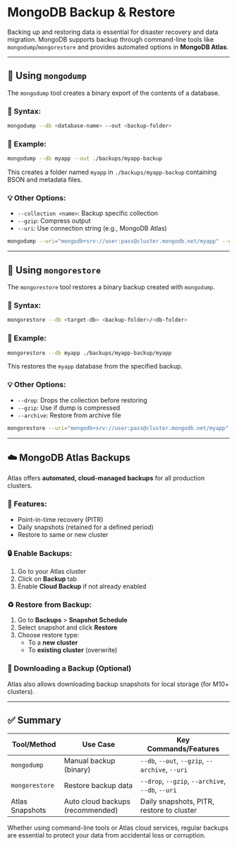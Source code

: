 # MongoDB Backup & Restore  

Backing up and restoring data is essential for disaster recovery and data migration. MongoDB supports backup through command-line tools like `mongodump`/`mongorestore` and provides automated options in **MongoDB Atlas**.

---

## 🧰 Using `mongodump`

The `mongodump` tool creates a binary export of the contents of a database.

### 🔧 Syntax:
```bash
mongodump --db <database-name> --out <backup-folder>
```

### 📌 Example:
```bash
mongodump --db myapp --out ./backups/myapp-backup
```
This creates a folder named `myapp` in `./backups/myapp-backup` containing BSON and metadata files.

### 💡 Other Options:
- `--collection <name>`: Backup specific collection
- `--gzip`: Compress output
- `--uri`: Use connection string (e.g., MongoDB Atlas)
```bash
mongodump --uri="mongodb+srv://user:pass@cluster.mongodb.net/myapp" --gzip --archive=backup.gz
```

---

## 🔁 Using `mongorestore`

The `mongorestore` tool restores a binary backup created with `mongodump`.

### 🔧 Syntax:
```bash
mongorestore --db <target-db> <backup-folder>/<db-folder>
```

### 📌 Example:
```bash
mongorestore --db myapp ./backups/myapp-backup/myapp
```
This restores the `myapp` database from the specified backup.

### 💡 Other Options:
- `--drop`: Drops the collection before restoring
- `--gzip`: Use if dump is compressed
- `--archive`: Restore from archive file
```bash
mongorestore --uri="mongodb+srv://user:pass@cluster.mongodb.net/myapp" --gzip --archive=backup.gz --drop
```

---

## ☁️ MongoDB Atlas Backups

Atlas offers **automated, cloud-managed backups** for all production clusters.

### 🎯 Features:
- Point-in-time recovery (PITR)
- Daily snapshots (retained for a defined period)
- Restore to same or new cluster

### 🔒 Enable Backups:
1. Go to your Atlas cluster
2. Click on **Backup** tab
3. Enable **Cloud Backup** if not already enabled

### ♻️ Restore from Backup:
1. Go to **Backups** > **Snapshot Schedule**
2. Select snapshot and click **Restore**
3. Choose restore type:
   - To a **new cluster**
   - To **existing cluster** (overwrite)

### 📘 Downloading a Backup (Optional)
Atlas also allows downloading backup snapshots for local storage (for M10+ clusters).

---

## ✅ Summary
| Tool/Method         | Use Case                          | Key Commands/Features                                 |
|---------------------|------------------------------------|--------------------------------------------------------|
| `mongodump`         | Manual backup (binary)             | `--db`, `--out`, `--gzip`, `--archive`, `--uri`        |
| `mongorestore`      | Restore backup data                | `--drop`, `--gzip`, `--archive`, `--db`, `--uri`       |
| Atlas Snapshots     | Auto cloud backups (recommended)   | Daily snapshots, PITR, restore to cluster              |

Whether using command-line tools or Atlas cloud services, regular backups are essential to protect your data from accidental loss or corruption.

